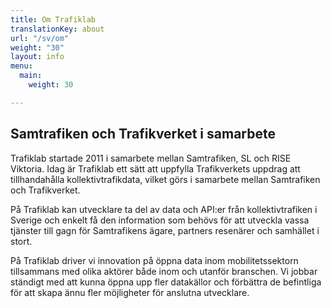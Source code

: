 ```yaml
---
title: Om Trafiklab
translationKey: about
url: "/sv/om"
weight: "30"
layout: info
menu:
  main:
    weight: 30

---
```

## Samtrafiken och Trafikverket i samarbete

Trafiklab startade 2011 i samarbete mellan Samtrafiken, SL och RISE Viktoria. Idag är Trafiklab ett sätt att uppfylla
Trafikverkets uppdrag att tillhandahålla kollektivtrafikdata, vilket görs i samarbete mellan Samtrafiken och
Trafikverket.

På Trafiklab kan utvecklare ta del av data och API:er från kollektivtrafiken i Sverige och enkelt få den information som
behövs för att utveckla vassa tjänster till gagn för Samtrafikens ägare, partners resenärer och samhället i stort.

På Trafiklab driver vi innovation på öppna data inom mobilitetssektorn tillsammans med olika aktörer både inom och utanför branschen. Vi jobbar ständigt med att kunna öppna upp fler datakällor och förbättra de befintliga för att skapa ännu fler möjligheter för anslutna utvecklare.